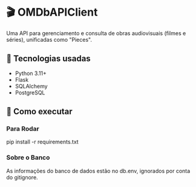 # 🎬 OMDbAPIClient

Uma API para gerenciamento e consulta de obras audiovisuais (filmes e séries), unificadas como "Pieces".

## 📌 Tecnologias usadas

- Python 3.11+
- Flask
- SQLAlchemy
- PostgreSQL

## 🚀 Como executar

### Para Rodar ###
pip install -r requirements.txt 

### Sobre o Banco ###
As informações do banco de dados estão no db.env, ignorados por conta do gitignore. 